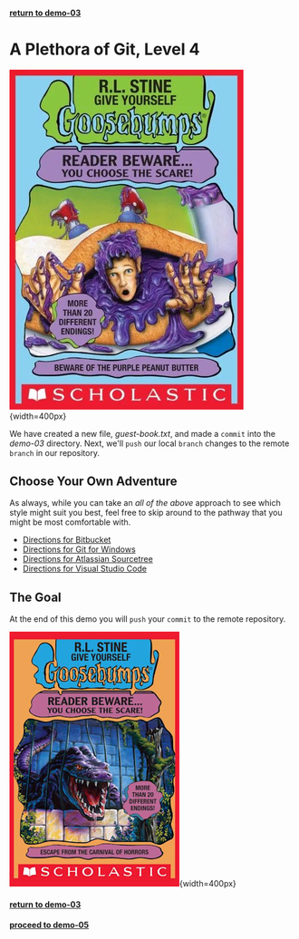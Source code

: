 #### [return to demo-03](../demo_03/directions-demo-03.md)
# A Plethora of Git, Level 4

![choose-your-own-adventure01.png](../assets/demo-04/choose-your-own-adventure01.png){width=400px}

We have created a new file, *guest-book.txt*, and made a `commit` into the *demo-03* directory.
Next, we'll `push` our local `branch` changes to the remote `branch` in our repository.

## Choose Your Own Adventure
As always, while you can take an *all of the above* approach to see which style might suit you best, feel free
to skip around to the pathway that you might be most comfortable with.

- [Directions for Bitbucket](Bitbucket.md)
- [Directions for Git for Windows](Git-for-Windows.md)
- [Directions for Atlassian Sourcetree](Sourcetree.md)
- [Directions for Visual Studio Code](VS-Code.md)

## The Goal
At the end of this demo you will `push` your `commit` to the remote repository.

![choose-your-own-adventure02.jpg](../assets/demo-04/choose-your-own-adventure02.jpg){width=400px}

#### [return to demo-03](../demo_03/directions-demo-03.md)
#### [proceed to demo-05](../demo_05/directions-demo-05.md)